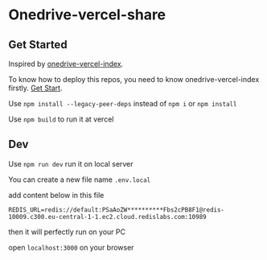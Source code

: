 # Onedrive-vercel-share

## Get Started

Inspired by [onedrive-vercel-index](https://github.com/spencerwooo/onedrive-vercel-index).

To know how to deploy this repos, you need to know onedrive-vercel-index firstly. [Get Start](https://ovi.swo.moe/zh/docs/getting-started).

Use `npm install --legacy-peer-deps` instead of `npm i` or `npm install`

Use `npm build` to run it at vercel

## Dev

Use `npm run dev` run it on local server 

You can create a new file name `.env.local`

add content below in this file

```
REDIS_URL=redis://default:PSaAoZW**********Fbs2cPB8F1@redis-10009.c300.eu-central-1-1.ec2.cloud.redislabs.com:10989
```

then it will perfectly run on your PC

open  `localhost:3000` on your browser
